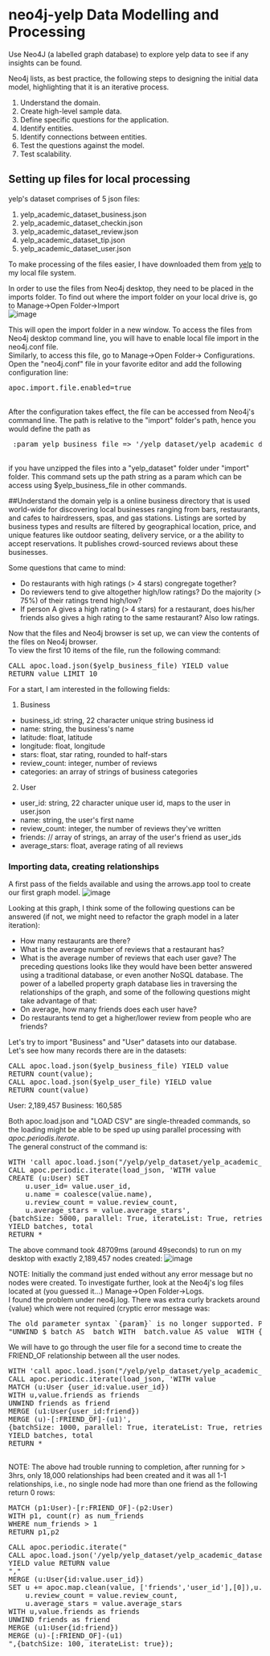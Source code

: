 # neo4j-yelp Data Modelling and Processing
Use Neo4J (a labelled graph database) to explore yelp data to see if any insights can be found.

Neo4j lists, as best practice, the following steps to designing the initial data model, highlighting that it is an iterative process.
<ol>
<li>Understand the domain.</li>
<li>Create high-level sample data.</li>
<li>Define specific questions for the application.</li>
<li>Identify entities.</li>
<li>Identify connections between entities.</li>
<li>Test the questions against the model.</li>
<li>Test scalability.</li>
</ol>

## Setting up files for local processing
yelp's dataset comprises of 5 json files:
<ol>
<li> yelp_academic_dataset_business.json</li>
<li> yelp_academic_dataset_checkin.json</li>
<li> yelp_academic_dataset_review.json</li>
<li> yelp_academic_dataset_tip.json</li>
<li> yelp_academic_dataset_user.json</li>
</ol>

To make processing of the files easier, I have downloaded them from [yelp](https://www.yelp.com/dataset/download) to my local file system.

In order to use the files from Neo4j desktop, they need to be placed in the imports folder. To find out where the import folder on your local drive is, go to Manage->Open Folder->Import
<br>
![image](https://user-images.githubusercontent.com/830693/126421255-a390bef3-481e-4fc8-b6c5-c22a97c3e75d.png)

This will open the import folder in a new window. To access the files from Neo4j desktop command line, you will have to enable local file import in the neo4j.conf file.  
Similarly, to access this file, go to Manage->Open Folder-> Configurations.  
Open the "neo4j.conf" file in your favorite editor and add the following configuration line:
<pre>apoc.import.file.enabled=true</pre>
<br>
After the configuration takes effect, the file can be accessed from Neo4j's command line. The path is relative to the "import" folder's path, hence you would define the path as
<pre> :param yelp_business_file => '/yelp_dataset/yelp_academic_dataset_business.json'</pre>
<br> if you have unzipped the files into a "yelp_dataset" folder under "import" folder. This command sets up the path string as a param which can be access using $yelp_business_file in other commands.

##Understand the domain
yelp is a online business directory that is used world-wide for discovering local businesses ranging from bars, restaurants, and cafes to hairdressers, spas, and gas stations. Listings are sorted by business types and results are filtered by geographical location, price, and unique features like outdoor seating, delivery service, or a the ability to accept reservations.
It publishes crowd-sourced reviews about these businesses.  
  
Some questions that came to mind:
* Do restaurants with high ratings (> 4 stars) congregate together?
* Do reviewers tend to give altogether high/low ratings? Do the majority (> 75%) of their ratings trend high/low?
* If person A gives a high rating (> 4 stars) for a restaurant, does his/her friends also gives a high rating to the same restaurant? Also low ratings.

Now that the files and Neo4j browser is set up, we can view the contents of the files on Neo4j browser.  
To view the first 10 items of the file, run the following command:
<pre>CALL apoc.load.json($yelp_business_file) YIELD value
RETURN value LIMIT 10</pre>  

For a start, I am interested in the following fields:  
1.	Business
* business_id: string, 22 character unique string business id
* name: string, the business's name
* latitude: float, latitude
* longitude: float, longitude
* stars: float, star rating, rounded to half-stars
* review_count: integer, number of reviews
* categories: an array of strings of business categories
2. User
* user_id: string, 22 character unique user id, maps to the user in user.json
* name: string, the user's first name
* review_count: integer, the number of reviews they've written
* friends: // array of strings, an array of the user's friend as user_ids
* average_stars: float, average rating of all reviews

### Importing data, creating relationships
A first pass of the fields available and using the arrows.app tool to create our first graph model.
![image](https://user-images.githubusercontent.com/830693/126449058-4722a6da-3431-4902-b483-1c157f7a0b7d.png)

Looking at this graph, I think some of the following questions can be answered (if not, we might need to refactor the graph model in a later iteration):
* How many restaurants are there?
* What is the average number of reviews that a restaurant has?
* What is the average number of reviews that each user gave?
The preceding questions looks like they would have been better answered using a traditional database, or even another NoSQL database.
The power of a labelled property graph database lies in traversing the relationships of the graph, and some of the following questions might take advantage of that:
* On average, how many friends does each user have?
* Do restaurants tend to get a higher/lower review from people who are friends?
	
Let's try to import "Business" and "User" datasets into our database.  
Let's see how many records there are in the datasets:
<pre>CALL apoc.load.json($yelp_business_file) YIELD value
RETURN count(value);
CALL apoc.load.json($yelp_user_file) YIELD value
RETURN count(value)</pre>
User: 2,189,457
Business: 160,585

Both apoc.load.json and "LOAD CSV" are single-threaded commands, so the loading might be able to be sped up using parallel processing with *apoc.periodis.iterate*.  
The general construct of the command is:  
<pre>WITH 'call apoc.load.json("/yelp/yelp_dataset/yelp_academic_dataset_user.json") YIELD value RETURN value' AS load_json
CALL apoc.periodic.iterate(load_json, 'WITH value 
CREATE (u:User) SET
    u.user_id= value.user_id,
	u.name = coalesce(value.name),
	u.review_count = value.review_count,
	u.average_stars = value.average_stars',
{batchSize: 5000, parallel: True, iterateList: True, retries:3}) 
YIELD batches, total
RETURN *
</pre>
The above command took 48709ms (around 49seconds) to run on my desktop with exactly 2,189,457 nodes created:
![image](https://user-images.githubusercontent.com/830693/126462080-da955ee7-d904-4f45-b513-44a7b1bd4ec3.png)

NOTE: Initially the command just ended without any error message but no nodes were created. To investigate further, look at the Neo4j's log files located at (you guessed it...) Manage->Open Folder->Logs.  
I found the problem under neo4j.log. There was extra curly brackets around {value} which were not required (cryptic error message was: 
<pre>The old parameter syntax `{param}` is no longer supported. Please use `$param` instead (line 1, column 59 (offset: 58))
"UNWIND $_batch AS _batch WITH _batch.value AS value  WITH {value}"</pre>

We will have to go through the user file for a second time to create the FRIEND_OF relationship between all the user nodes.
<pre>WITH 'call apoc.load.json("/yelp/yelp_dataset/yelp_academic_dataset_user.json") YIELD value RETURN value' AS load_json
CALL apoc.periodic.iterate(load_json, 'WITH value 
MATCH (u:User {user_id:value.user_id}) 
WITH u,value.friends as friends
UNWIND friends as friend
MERGE (u1:User{user_id:friend})
MERGE (u)-[:FRIEND_OF]-(u1)',
{batchSize: 1000, parallel: True, iterateList: True, retries:3}) 
YIELD batches, total
RETURN *

</pre>
NOTE: The above had trouble running to completion, after running for > 3hrs, only 18,000 relationships had been created and it was all 1-1 relationships, i.e., no single node had more than one friend as the following return 0 rows:
<pre>MATCH (p1:User)-[r:FRIEND_OF]-(p2:User)
WITH p1, count(r) as num_friends
WHERE num_friends > 1
RETURN p1,p2
</pre>

<pre>
CALL apoc.periodic.iterate("
CALL apoc.load.json('/yelp/yelp_dataset/yelp_academic_dataset_user.json')
YIELD value RETURN value
","
MERGE (u:User{id:value.user_id})
SET u += apoc.map.clean(value, ['friends','user_id'],[0]),u.name = coalesce(value.name),
	u.review_count = value.review_count,
	u.average_stars = value.average_stars
WITH u,value.friends as friends
UNWIND friends as friend
MERGE (u1:User{id:friend})
MERGE (u)-[:FRIEND_OF]-(u1)
",{batchSize: 100, iterateList: true});
</pre>





